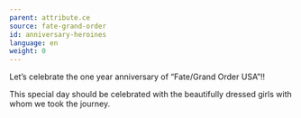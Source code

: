 ```yaml
---
parent: attribute.ce
source: fate-grand-order
id: anniversary-heroines
language: en
weight: 0
---
```


Let’s celebrate the one year anniversary of “Fate/Grand Order USA”!!

This special day should be celebrated with the beautifully dressed girls with whom we took the journey.
